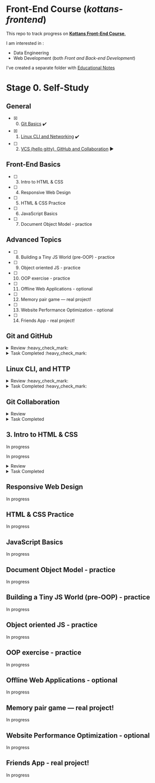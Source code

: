 # Front-End Course (_kottans-frontend_)
This repo to track progress on [**Kottans Front-End Course**.](https://github.com/kottans/frontend)

I am interested in :
- Data Engineering 
- Web Development (both _Front and Back-end Development_)

I've created a separate folder with [Educational Notes](notes/readme.md)

# Stage 0. Self-Study

## General

- [x] 0. [Git Basics](#git-and-github) :heavy_check_mark:
- [x] 1. [Linux CLI and Networking](#linux-cli-and-http) :heavy_check_mark:
- [ ] 2. [VCS (hello gitty), GitHub and Collaboration](#git-collaboration) :arrow_forward:
## Front-End Basics
- [ ] 3. Intro to HTML & CSS
- [ ] 4. Responsive Web Design
- [ ] 5. HTML & CSS Practice
- [ ] 6. JavaScript Basics
- [ ] 7. Document Object Model - practice
## Advanced Topics
- [ ] 8. Building a Tiny JS World (pre-OOP) - practice
- [ ] 9. Object oriented JS - practice
- [ ] 10. OOP exercise - practice
- [ ] 11. Offline Web Applications - optional
- [ ] 12. Memory pair game — real project!
- [ ] 13. Website Performance Optimization - optional
- [ ] 14. Friends App - real project!

## Git and GitHub

<details>
<summary>Review :heavy_check_mark:</summary>

### Main :bookmark_tabs:
:white_check_mark: [_Introduction to Git and GitHub_](https://www.coursera.org/learn/introduction-git-github)<br>
:white_check_mark: [_learngitbranching.js.org_](learngitbranching.js.org)<br>
:white_check_mark: Create pull request to ___Kottans/mock-repo___ <br>
<hr>

### Additional :bookmark_tabs:

:green_circle: [_Лекція по Git від Олексія Руденка_](https://www.youtube.com/playlist?list=PLS8sEUxbfFY9MnPIFPTNlaS5xX7P5Ge-5)<br>
:green_circle: [_Git за 30 хвилин_](https://codeguida.com/post/453)<br>
:yellow_circle: [_Git tips — закріпити свої знання про Git_](http://sixrevisions.com/web-development/git-tips/)<br>
:yellow_circle: [_About Merge Conflicts_](https://docs.github.com/en/free-pro-team@latest/github/collaborating-with-issues-and-pull-requests/about-merge-conflicts)<br>
:yellow_circle: [_Resoilving a Merge Conflict_](https://docs.github.com/en/free-pro-team@latest/github/collaborating-with-issues-and-pull-requests/resolving-a-merge-conflict-using-the-command-line)<br>
:yellow_circle: [_Communicating using Markdown_](https://lab.github.com/githubtraining/communicating-using-markdown)<br>
:yellow_circle: [_Learn anything front-end_](https://learn-anything.xyz/web-development/front-end)<br>
:yellow_circle: [_TypingClub — покращити швидкість набору на клавіатурі_](https://www.typingclub.com/)<br>
:yellow_circle: [_How to Learn and Cope with Negative Thoughts_](https://guides.hexlet.io/learning/)<br>

**Short Summary**:

I am pretty new to both **Git** and **GitHub** so everything was new to me.<br>
It was hard for me and I am not sure if I've managed to understand everything (had troubles finishing my pull request - I did it, but didn't realize 
how this works in fact). While trying Git commands, I become more comfortable with command line itself.
_Coursera_ is an awesome resource, never enrolled there prior this moment and the quality of it is great.<br>
It is a nice approach that students are explained the core concepts which were before git technology and that helps to understand 
how beneficial Git is.<br>
As per _learngitbranching_ - Helped to actually see how commits are located and how we can move between them.<br>
**SourceTree** is a great tool, yet it can be only suplementary for the Terminal.
</details>

<details>
<summary>Task Completed :heavy_check_mark:</summary>

![Coursera Week 1](task_linux_cli/Git-week01.png)
![Coursera Week 2](task_linux_cli/Git-week02.png)
</details>

## Linux CLI, and HTTP

<details>
<summary>Review :heavy_check_mark:</summary>

### Main :bookmark_tabs: 

:white_check_mark: [Linux Survival (4 modules)](https://linuxsurvival.com/linux-tutorial-introduction/)
<br>
:white_check_mark: [HTTP: Протокол, який повинен розуміти кожний веб-розробник - Частина 1](https://code.tutsplus.com/uk/tutorials/http-the-protocol-every-web-developer-must-know-part-1--net-31177)
<br>
:white_check_mark: [HTTP: Протокол, який повинен розуміти кожний веб-розробник - Частина 2](https://code.tutsplus.com/uk/tutorials/http-the-protocol-every-web-developer-must-know-part-2--net-31155)
<hr>

### Additional :bookmark_tabs:

:yellow_circle: [How I taught myself to code in eight weeks](http://lifehacker.com/how-i-taught-myself-to-code-in-eight-weeks-511615189)
<br>
:yellow_circle: [How JavaScript works: Deep dive into WebSockets and HTTP/2 with SSE + how to pick the right path](https://blog.sessionstack.com/how-javascript-works-deep-dive-into-websockets-and-http-2-with-sse-how-to-pick-the-right-path-584e6b8e3bf7)
<br>
:yellow_circle: [Command Line Power User](https://commandlinepoweruser.com/)
<br>
:yellow_circle: [Configuring Linux Web Servers](https://www.udacity.com/course/configuring-linux-web-servers--ud299)
<br>
:yellow_circle: [Networking for Web Developers](https://www.udacity.com/course/networking-for-web-developers--ud256)


**Short Summary**

Have never worked on Linux, and had very little experience with Windiws *cmd*. Though there is a bit more commands than 
we may actually need (like sending to print etc.) but I've got basis understading of command line and feel more or less
comfortable. So I am happy with the *Linux Survival* course.<br>
As per **HTTP** - it was quite uneasy, I understood too little and it is not clear from the article where actually 
these commands should be used. I've got an idea of how important and tough that is so will refer to other materials online.
</details>

<details>
<summary>Task Completed :heavy_check_mark:</summary>

![Linux Quiz 1](task_linux_cli/Linux-01.png)
![Linux Quiz 2](task_linux_cli/Linux-02.png)
![Linux Quiz 3](task_linux_cli/Linux-03.png)
![Linux Quiz 4](task_linux_cli/Linux-04.png)

</details>

## Git Collaboration

<details><summary>Review</summary>

### Main :bookmark_tabs: 

:black_square_button: [Introduction to Git and GitHub](https://www.coursera.org/learn/introduction-git-github):
- week 3
- week 4

:black_square_button: [learngitbranching.js.org](https://learngitbranching.js.org/?locale=uk):
- Основи: Переміщуємо роботу туди-сюди
- Віддалені репозиторії: Через origin – до зірок. Прогресивне використання Git Remotes
    
:black_square_button: ToDO!
1. Зробіть скріншот своїх завершених уроків
   і помістіть його в теку `task_git_collaboration`
   вашого репо `kottans-frontend`
1. В вашому `kottans-frontend` репо `README.md`:
   - додайте заголовок `## Git Collaboration`
   - додати скріншот або додати посилання на скріншот
   - перерахуйте свої міркування щодо кожного пункту завдання
     (_що для вас було новим_, _що вас здивувало_, _що ви плануєте використовувати в майбутньому_)
1. Чудова робота! Діліться своїми досягненнями з іншими –
   опублікувати повідомлення в [course channel][chat]:
   `Git Collaboration — #done` (або `Git Collaboration — #p2p_done` якщо ви студент курсу p2p) і додайте посилання до свого репо. **Цей крок важливий, оскільки він допомагає менторам відстежувати ваш прогрес!**


### Additional :bookmark_tabs:

:yellow_circle: [An Introduction to Git and GitHub by Brian Yu (CS50 course), video, ~40 min.](https://youtu.be/MJUJ4wbFm_A)
:yellow_circle: [Oh shit, git!](http://ohshitgit.com/)
:yellow_circle: [Flight rules for git](https://github.com/k88hudson/git-flight-rules)
:yellow_circle: [GitHub Skills](https://skills.github.com/)

**Short Summary**:

</details>

<details>
<summary>Task Completed</summary>

</details>

## 3. Intro to HTML & CSS 
In progress

In progress

<details><summary>Review</summary>

### Main :bookmark_tabs:

### Additional :bookmark_tabs:

**Short Summary**:

</details>

<details><summary>Task Completed</summary>

</details>

## Responsive Web Design
In progress
## HTML & CSS Practice
In progress
## JavaScript Basics
In progress
## Document Object Model - practice
In progress
## Building a Tiny JS World (pre-OOP) - practice
In progress
## Object oriented JS - practice
In progress
## OOP exercise - practice
In progress
## Offline Web Applications - optional
In progress
## Memory pair game — real project!
In progress
## Website Performance Optimization - optional
In progress
## Friends App - real project!
In progress